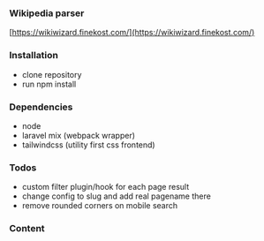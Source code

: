 ### Wikipedia parser ###
[https://wikiwizard.finekost.com/](https://wikiwizard.finekost.com/)

### Installation ###
- clone repository
- run npm install

### Dependencies ###
- node
- laravel mix (webpack wrapper)
- tailwindcss (utility first css frontend)

### Todos ###
- custom filter plugin/hook for each page result
- change config to slug and add real pagename there
- remove rounded corners on mobile search

### Content ###
